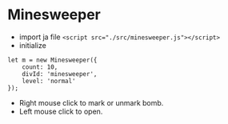 # Minesweeper

- import ja file ```<script src="./src/minesweeper.js"></script>```
- initialize 
```
let m = new Minesweeper({
    count: 10,
    divId: 'minesweeper',
    level: 'normal'
});
```
- Right mouse click to mark or unmark bomb.
- Left mouse click to open.